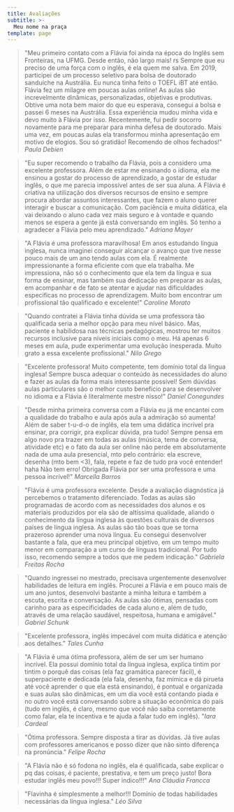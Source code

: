 ```yaml
---
title: Avaliações
subtitle: >-
  Meu nome na praça
template: page
---
```


>"Meu primeiro contato com a Flávia foi ainda na época do Inglês sem Fronteiras, na UFMG. Desde então, não largo mais! rs Sempre que eu preciso de uma força com o inglês, é ela quem me salva. Em 2019, participei de um processo seletivo para bolsa de doutorado sanduíche na Austrália. Eu nunca tinha feito o TOEFL iBT até então. Flávia fez um milagre em poucas aulas online! As aulas são increvelmente dinâmicas, personalizadas, objetivas e produtivas. Obtive uma nota bem maior do que eu esperava, consegui a bolsa e passei 6 meses na Austrália. Essa experiência mudou minha vida e devo muito à Flávia por isso. Recentemente, fui pedir socorro novamente para me preparar para minha defesa de doutorado. Mais uma vez, em poucas aulas ela transformou minha apresentação em motivo de elogios. Sou só gratidão! Recomendo de olhos fechados!" <cite>Paula Debien</cite>

>"Eu super recomendo o trabalho da Flávia, pois a considero uma excelente professora. Além de estar me ensinando o idioma, ela me ensinou a gostar do processo de aprendizado, a gostar de estudar inglês, o que me parecia impossível antes de ser sua aluna. A Flávia é criativa na utilização dos diversos recursos de ensino e sempre procura abordar assuntos interessantes, que fazem o aluno querer interagir e buscar a comunicação. Com paciência e muita didática, ela vai deixando o aluno cada vez mais seguro e à vontade e quando menos se espera a gente já está conversando em inglês. Só tenho a agradecer a Flávia pelo meu  aprendizado." <cite>Adriana Mayer</cite>

>"A Flávia é uma professora maravilhosa! Em anos estudando língua inglesa, nunca imaginei conseguir alcançar o avanço que tive nesse pouco mais de um ano tendo aulas com ela. É realmente impressionante a forma eficiente com que ela trabalha. Me impressiona, não só o conhecimento que ela tem da língua e sua forma de ensinar, mas também sua dedicação em preparar as aulas, em acompanhar e de fato se atentar e ajudar nas dificuldades especificas no processo de aprendizagem. Muito bom encontrar um profissional tão qualificado e excelente!" <cite>Caroline Morato</cite>

>"Quando contratei a Flávia tinha dúvida se uma professora tão qualificada seria a melhor opção para meu nível básico. Mas, paciente e habilidosa nas técnicas pedagógicas, mostrou ter muitos recursos inclusive para níveis iniciais como o meu. Há apenas 6 meses em aula, pude experimentar uma evolução inesperada. Muito grato a essa excelente profissional." <cite>Nilo Grego</cite>

>"Excelente professora! Muito competente, tem domínio total da língua inglesa! Sempre busca adequar o conteúdo às necessidades do aluno e fazer as aulas da forma mais interessante possível! Sem dúvidas aulas particulares são o melhor custo benefício para se desenvolver no idioma e a Flávia é literalmente mestre nisso!" <cite>Daniel Conegundes</cite>

>"Desde minha primeira conversa com a Flávia eu já me encantei com a qualidade do trabalho e aula após aula a admiração só aumenta! Além de saber t-u-d-o de inglês, ela tem uma didática incrível pra ensinar, pra corrigir, pra explicar dúvida, pra tudo! Sempre pensa em algo novo pra trazer em todas as aulas (música, tema de conversa, atividade etc) e o fato da aula ser online não perde em absolutamente nada de uma aula presencial, mto pelo contrário: ela escreve, desenha (mto bem <3), fala, repete e faz de tudo pra você entender! haha Não tem erro! Obrigada Flávia por ser uma professora e uma pessoa incrível!" <cite>Marcella Barros</cite>

>"Flávia é uma professora excelente. Desde a avaliação diagnóstica já percebemos o tratamento diferenciado. Todas as aulas são programadas de acordo com as necessidades dos alunos e os materiais produzidos por ela são de altíssima qualidade, aliando o conhecimento da língua inglesa às questões culturais de diversos países de língua inglesa. As aulas são tão boas que se torna prazeroso aprender uma nova língua. Eu consegui desenvolver bastante a fala, que era meu principal objetivo, em um tempo muito menor em comparação a um curso de línguas tradicional. Por tudo isso, recomendo sempre a todos que me pedem indicação." <cite>Gabriela Freitas Rocha</cite>

>"Quando ingressei no mestrado, precisava urgentemente desenvolver habilidades de leitura em inglês. Procurei a Flávia e em pouco mais de um ano juntos, desenvolvi bastante a minha leitura e também a escuta, escrita e conversação. As aulas são ótimas, pensadas com carinho para as especificidades de cada aluno e, além de tudo, através de uma relação saudável, respeitosa, humana e amigável." <cite>Gabriel Schunk</cite>

>"Excelente professora, inglês impecável com muita didática e atenção aos detalhes." <cite>Tales Cunha</cite>

>"A Flávia é uma ótima professora, além de ser um ser humano incrível. Ela possui domínio total da língua inglesa, explica tintim por tintim o porquê das coisas (ela faz gramática parecer fácil), é superpaciente e dedicada (ela fala, desenha, faz mímica e dá pirueta até você aprender o que ela está ensinando), é pontual e organizada e suas aulas são dinâmicas, em um dia você está contando piada e no outro você está conversando sobre a situação econômica do país (tudo em inglês, é claro, mesmo que você não saiba corretamente como falar, ela te incentiva e te ajuda a falar tudo em inglês). "<cite>Iara Cardeal</cite>

>"Ótima professora. Sempre disposta a tirar as dúvidas. Já tive aulas com professores americanos e posso dizer que não sinto diferença na pronúncia." <cite>Felipe Rocha</cite>

>"A Flávia não é só fodona no inglês, ela é qualificada, sabe explicar o pq das coisas, é paciente, prestativa, e tem um preço justo! Bora estudar inglês meu povo!!! Super indico!!!" <cite>Ana Cláudia Francca</cite>

>"Flavinha é simplesmente a melhor!!! Domínio de todas habilidades necessárias da língua inglesa." <cite>Léo Silva</cite>